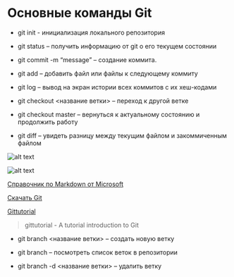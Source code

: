 # Основные команды Git

- git init - инициализация локального репозитория

- git status – получить информацию от git о его текущем состоянии

- git commit -m “message” – создание коммита.

- git add – добавить файл или файлы к следующему коммиту

- git log – вывод на экран истории всех коммитов с их хеш-кодами

- git checkout <название ветки> – переход к другой ветке

- git checkout master – вернуться к актуальному состоянию и продолжить работу

- git diff – увидеть разницу между текущим файлом и закоммиченным файлом

![alt text](1.jpeg)

![alt text](2.png)

[Справочник по Markdown от Microsoft](https://docs.microsoft.com/ru-ru/contribute/markdown-reference)

[Скачать Git](https://git-scm.com/download/win)

[Gittutorial](https://git-scm.com/docs/gittutorial)

> gittutorial - A tutorial introduction to Git

- git branch <название ветки> – создать новую ветку

- git branch – посмотреть список веток в репозитории

- git branch -d <название ветки> – удалить ветку

